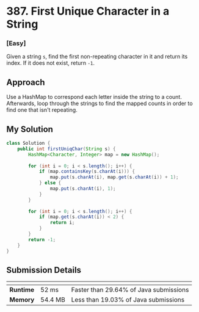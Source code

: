# 387. First Unique Character in a String

### [**Easy**]

Given a string `s`, find the first non-repeating character in it and return its index. 
If it does not exist, return `-1`.

## Approach

Use a HashMap to correspond each letter inside the string to a count. Afterwards, loop
through the strings to find the mapped counts in order to find one that isn't repeating. 

## My Solution

````java
class Solution {
    public int firstUniqChar(String s) {
        HashMap<Character, Integer> map = new HashMap(); 
        
        for (int i = 0; i < s.length(); i++) {
            if (map.containsKey(s.charAt(i))) {
                map.put(s.charAt(i), map.get(s.charAt(i)) + 1); 
            } else {
                map.put(s.charAt(i), 1); 
            }
        }
        
        for (int i = 0; i < s.length(); i++) {
            if (map.get(s.charAt(i)) < 2) {
                return i; 
            }
        }
        return -1; 
    }
}
````

## Submission Details

| <!-- -->    | <!-- --> | <!-- -->                               |
|-------------|----------|----------------------------------------|
| **Runtime** | 52 ms    | Faster than 29.64% of Java submissions | 
| **Memory**  | 54.4 MB  | Less than 19.03% of Java submissions   |









